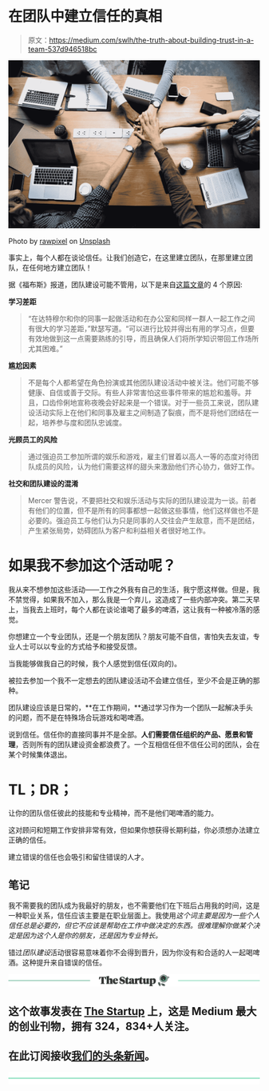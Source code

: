 # 在团队中建立信任的真相

> 原文：<https://medium.com/swlh/the-truth-about-building-trust-in-a-team-537d946518bc>

![](img/9b28d4f87eea9d9a9c6cc93a028e37a9.png)

Photo by [rawpixel](https://unsplash.com/@rawpixel?utm_source=medium&utm_medium=referral) on [Unsplash](https://unsplash.com?utm_source=medium&utm_medium=referral)

事实上，每个人都在谈论信任。让我们创造它，在这里建立团队，在那里建立团队，在任何地方建立团队！

据《福布斯》报道，团队建设可能不管用，以下是来自[这篇文章](https://www.forbes.com/sites/andrewcave/2016/03/25/four-reasons-why-team-building-exercises-can-actually-damage-your-workplace/#7267a55943ef)的 4 个原因:

**学习差距**

> “在达特穆尔和你的同事一起做活动和在办公室和同样一群人一起工作之间有很大的学习差距，”默瑟写道。“可以进行比较并得出有用的学习点，但要有效地做到这一点需要熟练的引导，而且确保人们将所学知识带回工作场所尤其困难。”

**尴尬因素**

> 不是每个人都希望在角色扮演或其他团队建设活动中被关注。他们可能不够健康、自信或善于交际。有些人非常害怕这些事件带来的尴尬和羞辱。并且，口齿伶俐地宣称夜晚会好起来是一个错误。对于一些员工来说，团队建设活动实际上在他们和同事及雇主之间制造了裂痕，而不是将他们团结在一起，培养参与度和团队忠诚度。

**光顾员工的风险**

> 通过强迫员工参加所谓的娱乐和游戏，雇主们冒着以高人一等的态度对待团队成员的风险，认为他们需要这样的甜头来激励他们齐心协力，做好工作。

**社交和团队建设的混淆**

> Mercer 警告说，不要把社交和娱乐活动与实际的团队建设混为一谈。前者有他们的位置，但不是所有的同事都想一起做这些事情，他们这样做也不是必要的。强迫员工与他们认为只是同事的人交往会产生敌意，而不是团结，产生紧张局势，妨碍团队为客户和利益相关者很好地工作。

# 如果我不参加这个活动呢？

我从来不想参加这些活动——工作之外我有自己的生活，我宁愿这样做。但是，我不禁觉得，如果我不加入，那么我是一个弃儿，这造成了一些内部冲突。第二天早上，当我去上班时，每个人都在谈论谁喝了最多的啤酒，这让我有一种被冷落的感觉。

你想建立一个专业团队，还是一个朋友团队？朋友可能不自信，害怕失去友谊，专业人士可以以专业的方式给予和接受反馈。

当我能够做我自己的时候，我个人感觉到信任(双向的)。

被拉去参加一个我不一定想去的团队建设活动不会建立信任，至少不会是正确的那种。

团队建设应该是日常的，**在工作期间，**通过学习作为一个团队一起解决手头的问题，而不是在特殊场合玩游戏和喝啤酒。

说到信任。信任你的直接同事并不是全部。**人们需要信任组织的产品、愿景和管理**，否则所有的团队建设资金都浪费了。一个互相信任但不信任公司的团队，会在某个时候集体退出。

# TL；DR；

让你的团队信任彼此的技能和专业精神，而不是他们喝啤酒的能力。

这对顾问和短期工作安排非常有效，但如果你想获得长期利益，你必须想办法建立正确的信任。

建立错误的信任也会吸引和留住错误的人才。

## 笔记

我不需要我的团队成为我最好的朋友，也不需要他们在下班后占用我的时间，这是一种职业关系，信任应该主要是在职业层面上。我使用*这个词主要是因为一些个人信任总是必要的，但它不应该是帮助在工作中做决定的东西。很难理解你做某个决定是因为这个人是你的朋友，还是因为专业特长。*

错过*团队建设*活动很容易意味着你不会得到晋升，因为你没有和合适的人一起喝啤酒。这种提升来自错误的信任。

[![](img/308a8d84fb9b2fab43d66c117fcc4bb4.png)](https://medium.com/swlh)

## 这个故事发表在 [The Startup](https://medium.com/swlh) 上，这是 Medium 最大的创业刊物，拥有 324，834+人关注。

## 在此订阅接收[我们的头条新闻](http://growthsupply.com/the-startup-newsletter/)。

[![](img/b0164736ea17a63403e660de5dedf91a.png)](https://medium.com/swlh)